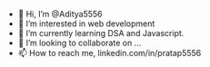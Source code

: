 - 👋 Hi, I’m @Aditya5556
- 👀 I’m interested in web development
- 🌱 I’m currently learning DSA and Javascript.
- 💞️ I’m looking to collaborate on ...
- 📫 How to reach me, linkedin.com/in/pratap5556

<!---
Aditya5556/Aditya5556 is a ✨ special ✨ repository because its `README.md` (this file) appears on your GitHub profile.
linkedin.com/in/pratap5556 , adityasinghlko83@gmail.com
--->
